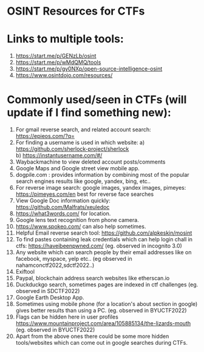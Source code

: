 # OSINT Resources for CTFs
# Links to multiple tools:
1. https://start.me/p/GENzLb/osint
2. https://start.me/p/wMdQMQ/tools 
3. https://start.me/p/gy0NXp/open-source-intelligence-osint 
4. https://www.osintdojo.com/resources/


# Commonly used/seen in CTFs (will update if I find something new):

1. For gmail reverse search, and related account search: https://epieos.com/?q=  
2. For finding a username is used in which website: a) https://github.com/sherlock-project/sherlock \
b) https://instantusername.com/#/  
3. Waybackmachine to view deleted account posts/comments 
4. Google Maps and Google street view mobile app.
5. dogpile.com : provides information by combining most of the popular search engines results like google, yandex, bing, etc.. 
6. For reverse image search: google images, yandex images, pimeyes: https://pimeyes.com/en best for reverse face searches 
7. View Google Doc information quickly: https://github.com/Malfrats/xeuledoc 
8. https://what3words.com/  for location.
9. Google lens text recognition from phone camera.
10. https://www.spokeo.com/ can also help sometimes. 
11. Helpful Email reverse search tool: https://github.com/alpkeskin/mosint  
12. To find pastes containing leak credentials which can help login chall in ctfs: https://haveibeenpwned.com/      (eg. observed in incognito 3.0)
13. Any website which can search people by their email addresses like on facebook, myspace, yelp etc..     (eg observed in nahamconctf2022,sdctf2022..)
14. Exiftool
15. Paypal, blockchain address search websites like etherscan.io
16. Duckduckgo search, sometimes pages are indexed in ctf challenges  (eg. observed in SDCTF2022)
17. Google Earth Desktop App.
18. Sometimes using mobile phone (for a location's about section in google) gives better results than using a PC.      (eg. observed in BYUCTF2022)
19. Flags can be hidden here in user profiles https://www.mountainproject.com/area/105885134/the-lizards-mouth       (eg. observed in BYUCTF2022)
20. Apart from the above ones there could be some more hidden tools/websites which can come out in google searches during CTFs.
